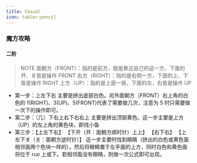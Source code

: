 ```yaml
---
title: Casual
icon: tabler:pencil
---
```


### 魔方攻略

#### 二阶

> NOTE
> 面朝方（FRONT）：指的是前方，就是靠近自己的这一方，下面的开、关皆是操作 FRONT
> 右方（RIGHT）：指的是右侧一方，下面的上、下皆是操作 RIGHT
> 上方（UP）：指的是上面一层，下面的左、右皆是操作 UP

- 第一步：上左下右
  主要是拼出底部白色。另外面朝方（FRONT）右上角的白色的 1(RIGHT)、3(UP)、5(FRONT)代表了需要做几次，注意为 5 时只需要做一次下的操作即可。
- 第二步：（几）下右上右下右右上
  主要是拼出顶部黄色。这一步主要是上方（UP）的左上角的黄色块，即找小鱼
- 第三步：【上左下右】 【下开（开：面朝方顺时针）上上】 【右下右】 【上左下关（关：面朝方逆时针）】
  这一步主要时找到眼睛（拼出的白色或黄色面相邻面两个色块一样的），然后将眼睛置于左手面的上方，同时白色和黄色面将位于 ruo 上或下。若相邻面没有眼睛，则做一次公式即可出现。
